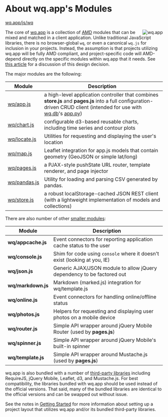 About wq.app's Modules
==============

[wq.app/js/wq]

<img align=right alt="wq.app" src="http://wq.io/images/128/wq.app.png">

The core of [wq.app] is a collection of [AMD] modules that can be mixed and matched in a client application.  Unlike traditional JavaScript libraries, there is no browser-global `wq`, or even a canonical `wq.js` for inclusion in your projects.  Instead, the assumption is that projects utilizing wq.app will be fully AMD compliant, and project-specific code will AMD-depend directly on the specific modules within wq.app that it needs.  See [this article] for a discussion of this design decision.

The major modules are the following:

| Module | Description |
|--------|-------------|
| [wq/app.js] | a high-level application controller that combines **store.js** and **pages.js** into a full configuration-driven CRUD client (intended for use with [wq.db]'s [app.py]) |
| [wq/chart.js] | configurable d3-based reusable charts, including time series and contour plots |
| [wq/locate.js] | Utilities for requesting and displaying the user's location |
| [wq/map.js] | Leaflet integration for app.js models that contain geometry (GeoJSON or simple lat/long) |
| [wq/pages.js] | a PJAX-style pushState URL router, template renderer, and page injector |
| [wq/pandas.js] | Utility for loading and parsing CSV generated by pandas. |
| [wq/store.js] | a robust localStorage-cached JSON REST client (with a lightweight implementation of models and collections) |
 
There are also number of other [smaller modules]:

| Module | Description |
|--------|-------------|
| **wq/appcache.js** | Event connectors for reporting application cache status to the user |
| **wq/console.js** | Shim for code using `console` where it doesn't exist (looking at you, IE) |
| **wq/json.js** | Generic AJAX/JSON module to allow jQuery dependency to be factored out |
| **wq/markdown.js** | Markdown (marked.js) integration for wq/template.js |
| **wq/online.js** | Event connectors for handling online/offline status |
| **wq/photos.js** | Helpers for requesting and displaying user photos on a mobile device |
| **wq/router.js** | Simple API wrapper around jQuery Mobile Router (used by **pages.js**) |
| **wq/spinner.js** | Simple API wrapper around jQuery Mobile's built-in spinner |
| **wq/template.js** | Simple API wrapper around Mustache.js (used by **pages.js**) |
  
wq.app is also bundled with a number of [third-party libraries] including RequireJS, jQuery Mobile, Leaflet, d3, and Mustache.js.  For best compatibility, the libraries bundled with wq.app should be used instead of the official versions.  That said, many of the bundled libraries are identical to the official versions and can be swapped out without issue.

See the notes in [Getting Started] for more information about setting up a project layout that utilizes wq.app and/or its bundled third-party libraries.

[wq.app]: http://wq.io/wq.app
[wq.app/js/wq]: https://github.com/wq/wq.app/blob/master/js/wq/
[AMD]: http://wq.io/docs/amd
[this article]: http://wq.io/docs/amd
[wq/app.js]: http://wq.io/docs/app.js
[wq/chart.js]: http://wq.io/docs/chart.js
[wq/locate.js]: http://wq.io/docs/locate.js
[wq/map.js]: http://wq.io/docs/map.js
[wq/pages.js]: http://wq.io/docs/pages.js
[wq/pandas.js]: http://wq.io/docs/pandas.js
[wq/store.js]: http://wq.io/docs/store.js
[smaller modules]: http://wq.io/docs/sup
[third-party libraries]: http://wq.io/docs/third-party
[wq.db]: http://wq.io/wq.db
[app.py]: http://wq.io/docs/app.py
[Getting Started]: http://wq.io/docs/setup
